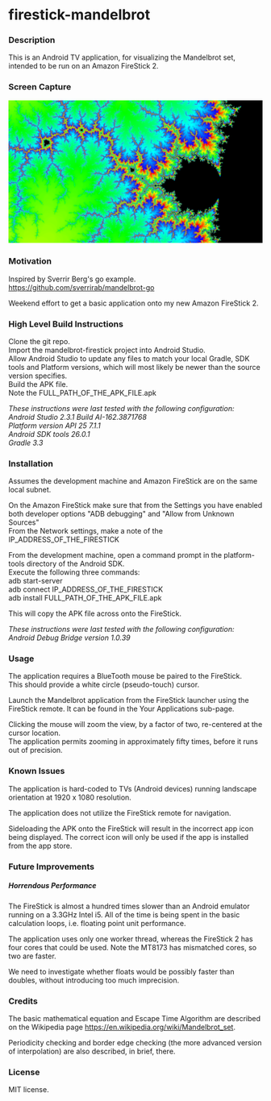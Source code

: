 # firestick-mandelbrot

### Description

This is an Android TV application, for visualizing the Mandelbrot set, intended to be run on an Amazon FireStick 2.

### Screen Capture

![screen shot from adb](screenshot.png)

### Motivation 

Inspired by Sverrir Berg's go example.  https://github.com/sverrirab/mandelbrot-go

Weekend effort to get a basic application onto my new Amazon FireStick 2.

### High Level Build Instructions

Clone the git repo.  
Import the mandelbrot-firestick project into Android Studio.   
Allow Android Studio to update any files to match your local Gradle, SDK tools and Platform versions, which will most likely be newer than the source version specifies.  
Build the APK file.  
Note the FULL_PATH_OF_THE_APK_FILE.apk  

_These instructions were last tested with the following configuration:  
Android Studio 2.3.1 Build AI-162.3871768  
Platform version API 25 7.1.1  
Android SDK tools 26.0.1  
Gradle 3.3_  

### Installation

Assumes the development machine and Amazon FireStick are on the same local subnet.

On the Amazon FireStick make sure that from the Settings you have enabled both developer options "ADB debugging" and "Allow from Unknown Sources"  
From the Network settings, make a note of the IP_ADDRESS_OF_THE_FIRESTICK  

From the development machine, open a command prompt in the platform-tools directory of the Android SDK.  
Execute the following three commands:  
adb start-server  
adb connect IP_ADDRESS_OF_THE_FIRESTICK  
adb install FULL_PATH_OF_THE_APK_FILE.apk  

This will copy the APK file across onto the FireStick.

_These instructions were last tested with the following configuration:  
Android Debug Bridge version 1.0.39_  

### Usage

The application requires a BlueTooth mouse be paired to the FireStick.  
This should provide a white circle (pseudo-touch) cursor.

Launch the Mandelbrot application from the FireStick launcher using the FireStick remote.  It can be found in the Your Applications sub-page.

Clicking the mouse will zoom the view, by a factor of two, re-centered at the cursor location.  
The application permits zooming in approximately fifty times, before it runs out of precision.

### Known Issues

The application is hard-coded to TVs (Android devices) running landscape orientation at 1920 x 1080 resolution.

The application does not utilize the FireStick remote for navigation.

Sideloading the APK onto the FireStick will result in the incorrect app icon being displayed.  The correct icon will only be used if the app is installed from the app store.

### Future Improvements

##### Horrendous Performance

The FireStick is almost a hundred times slower than an Android emulator running on a 3.3GHz Intel i5.  All of the time is being spent in the basic calculation loops, i.e. floating point unit performance.

The application uses only one worker thread, whereas the FireStick 2 has four cores that could be used.  Note the MT8173 has mismatched cores, so two are faster.

We need to investigate whether floats would be possibly faster than doubles, without introducing too much imprecision.


### Credits

The basic mathematical equation and Escape Time Algorithm are described on the Wikipedia page https://en.wikipedia.org/wiki/Mandelbrot_set.

Periodicity checking and border edge checking (the more advanced version of interpolation) are also described, in brief, there.

### License

MIT license. 
